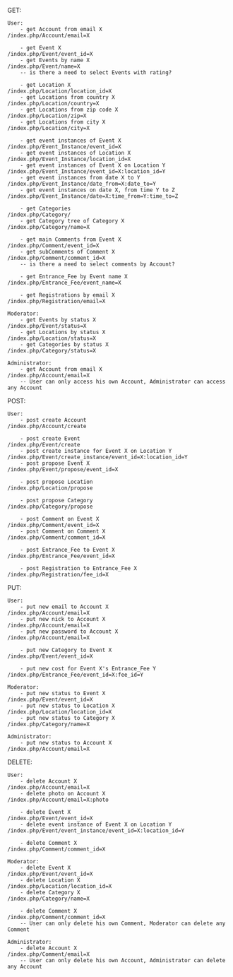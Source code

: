 GET:

    User:
        - get Account from email X                          /index.php/Account/email=X

        - get Event X                                       /index.php/Event/event_id=X
        - get Events by name X                              /index.php/Event/name=X
        -- is there a need to select Events with rating?

        - get Location X                                    /index.php/Location/location_id=X
        - get Locations from country X                      /index.php/Location/country=X
        - get Locations from zip code X                     /index.php/Location/zip=X
        - get Locations from city X                         /index.php/Location/city=X

        - get event instances of Event X                    /index.php/Event_Instance/event_id=X
        - get event instances of Location X                 /index.php/Event_Instance/location_id=X
        - get event instances of Event X on Location Y      /index.php/Event_Instance/event_id=X:location_id=Y
        - get event instances from date X to Y              /index.php/Event_Instance/date_from=X:date_to=Y
        - get event instances on date X, from time Y to Z   /index.php/Event_Instance/date=X:time_from=Y:time_to=Z

        - get Categories                                    /index.php/Category/
        - get Category tree of Category X                   /index.php/Category/name=X

        - get main Comments from Event X                    /index.php/Comment/event_id=X
        - get subComments of Comment X                      /index.php/Comment/comment_id=X
        -- is there a need to select comments by Account?

        - get Entrance_Fee by Event name X                  /index.php/Entrance_Fee/event_name=X
        
        - get Registrations by email X                      /index.php/Registration/email=X

    Moderator:
        - get Events by status X                            /index.php/Event/status=X
        - get Locations by status X                         /index.php/Location/status=X
        - get Categories by status X                        /index.php/Category/status=X

    Administrator:
        - get Account from email X                          /index.php/Account/email=X
        -- User can only access his own Account, Administrator can access any Account

POST:

    User:
        - post create Account                               /index.php/Account/create

        - post create Event                                 /index.php/Event/create
        - post create instance for Event X on Location Y    /index.php/Event/create_instance/event_id=X:location_id=Y
        - post propose Event X                              /index.php/Event/propose/event_id=X

        - post propose Location                             /index.php/Location/propose

        - post propose Category                             /index.php/Category/propose

        - post Comment on Event X                           /index.php/Comment/event_id=X
        - post Comment on Comment X                         /index.php/Comment/comment_id=X

        - post Entrance_Fee to Event X                      /index.php/Entrance_Fee/event_id=X

        - post Registration to Entrance_Fee X               /index.php/Registration/fee_id=X

PUT:

    User:
        - put new email to Account X                        /index.php/Account/email=X
        - put new nick to Account X                         /index.php/Account/email=X
        - put new password to Account X                     /index.php/Account/email=X

        - put new Category to Event X                       /index.php/Event/event_id=X

        - put new cost for Event X's Entrance_Fee Y         /index.php/Entrance_Fee/event_id=X:fee_id=Y

    Moderator:
        - put new status to Event X                         /index.php/Event/event_id=X
        - put new status to Location X                      /index.php/Location/location_id=X
        - put new status to Category X                      /index.php/Category/name=X
    
    Administrator:
        - put new status to Account X                       /index.php/Account/email=X

DELETE:

    User:
        - delete Account X                                  /index.php/Account/email=X
        - delete photo on Account X                         /index.php/Account/email=X:photo

        - delete Event X                                    /index.php/Event/event_id=X
        - delete event instance of Event X on Location Y    /index.php/Event/event_instance/event_id=X:location_id=Y

        - delete Comment X                                  /index.php/Comment/comment_id=X
    
    Moderator:
        - delete Event X                                    /index.php/Event/event_id=X
        - delete Location X                                 /index.php/Location/location_id=X
        - delete Category X                                 /index.php/Category/name=X

        - delete Comment X                                  /index.php/Comment/comment_id=X
        -- User can only delete his own Comment, Moderator can delete any Comment
    
    Administrator:
        - delete Account X                                  /index.php/Comment/email=X
        -- User can only delete his own Account, Administrator can delete any Account
